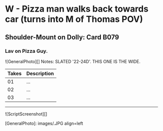 # W - Pizza man walks back towards car (turns into M of Thomas POV)

## Shoulder-Mount on Dolly: Card B079

### Lav on Pizza Guy.

![GeneralPhoto][]
Notes: SLATED '22-24D'. THIS ONE IS THE WIDE.

| Takes | Description |
|:---|:----|
| 01 | ... |
| 02 | ... |
| 03 | ... |

----

![ScriptScreenshot][]


[GeneralPhoto]:  images/.JPG align=left
